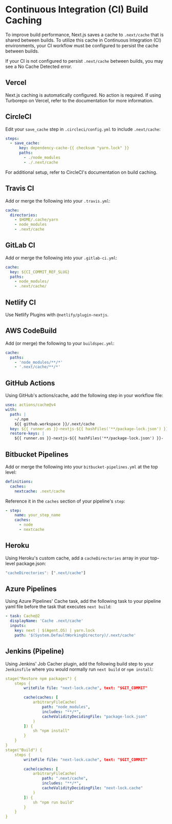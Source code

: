 # Continuous Integration (CI) Build Caching

To improve build performance, Next.js saves a cache to `.next/cache` that is shared between builds. To utilize this cache in Continuous Integration (CI) environments, your CI workflow must be configured to persist the cache between builds.

If your CI is not configured to persist `.next/cache` between builds, you may see a No Cache Detected error.

## Vercel

Next.js caching is automatically configured. No action is required. If using Turborepo on Vercel, refer to the documentation for more information.

## CircleCI

Edit your `save_cache` step in `.circleci/config.yml` to include `.next/cache`:

```yaml
steps:
  - save_cache:
      key: dependency-cache-{{ checksum "yarn.lock" }}
      paths:
        - ./node_modules
        - ./.next/cache
```

For additional setup, refer to CircleCI's documentation on build caching.

## Travis CI

Add or merge the following into your `.travis.yml`:

```yaml
cache:
  directories:
    - $HOME/.cache/yarn
    - node_modules
    - .next/cache
```

## GitLab CI

Add or merge the following into your `.gitlab-ci.yml`:

```yaml
cache:
  key: ${CI_COMMIT_REF_SLUG}
  paths:
    - node_modules/
    - .next/cache/
```

## Netlify CI

Use Netlify Plugins with `@netlify/plugin-nextjs`.

## AWS CodeBuild

Add (or merge) the following to your `buildspec.yml`:

```yaml
cache:
  paths:
    - 'node_modules/**/*'
    - '.next/cache/**/*'
```

## GitHub Actions

Using GitHub's actions/cache, add the following step in your workflow file:

```yaml
uses: actions/cache@v4
with:
  path: |
    ~/.npm
    ${{ github.workspace }}/.next/cache
  key: ${{ runner.os }}-nextjs-${{ hashFiles('**/package-lock.json') }}-${{ hashFiles('**/*.js', '**/*.jsx', '**/*.ts', '**/*.tsx') }}
  restore-keys: |
    ${{ runner.os }}-nextjs-${{ hashFiles('**/package-lock.json') }}-
```

## Bitbucket Pipelines

Add or merge the following into your `bitbucket-pipelines.yml` at the top level:

```yaml
definitions:
  caches:
    nextcache: .next/cache
```

Reference it in the `caches` section of your pipeline's `step`:

```yaml
- step:
    name: your_step_name
    caches:
      - node
      - nextcache
```

## Heroku

Using Heroku's custom cache, add a `cacheDirectories` array in your top-level package.json:

```javascript
"cacheDirectories": [".next/cache"]
```

## Azure Pipelines

Using Azure Pipelines' Cache task, add the following task to your pipeline yaml file before the task that executes `next build`:

```yaml
- task: Cache@2
  displayName: 'Cache .next/cache'
  inputs:
    key: next | $(Agent.OS) | yarn.lock
    path: '$(System.DefaultWorkingDirectory)/.next/cache'
```

## Jenkins (Pipeline)

Using Jenkins' Job Cacher plugin, add the following build step to your `Jenkinsfile` where you would normally run `next build` or `npm install`:

```yaml
stage("Restore npm packages") {
    steps {
        writeFile file: "next-lock.cache", text: "$GIT_COMMIT"

        cache(caches: [
            arbitraryFileCache(
                path: "node_modules",
                includes: "**/*",
                cacheValidityDecidingFile: "package-lock.json"
            )
        ]) {
            sh "npm install"
        }
    }
}
stage("Build") {
    steps {
        writeFile file: "next-lock.cache", text: "$GIT_COMMIT"

        cache(caches: [
            arbitraryFileCache(
                path: ".next/cache",
                includes: "**/*",
                cacheValidityDecidingFile: "next-lock.cache"
            )
        ]) {
            sh "npm run build"
        }
    }
}
```